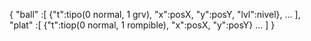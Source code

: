 {
    "ball" :[
        {"t":tipo(0 normal, 1 grv), "x":posX, "y":posY, "lvl":nivel},
        ...
    ],
    "plat" :[
        {"t":tiop(0 normal, 1 rompible), "x":posX, "y":posY}
        ...
    ]
}